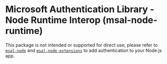 # Microsoft Authentication Library - Node Runtime Interop (msal-node-runtime)

This package is not intended or supported for direct use, please refer to [`msal-node`](https://www.npmjs.com/package/@azure/msal-node) and [`msal-node-extensions`](https://www.npmjs.com/package/@azure/msal-node-extensions) to add authentication to your Node.js app.
